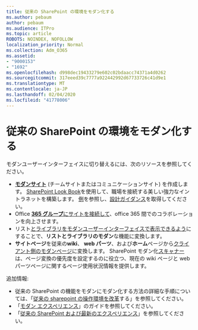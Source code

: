 ```yaml
---
title: 従来の SharePoint の環境をモダン化する
ms.author: pebaum
author: pebaum
ms.audience: ITPro
ms.topic: article
ROBOTS: NOINDEX, NOFOLLOW
localization_priority: Normal
ms.collection: Adm_O365
ms.assetid:
- "9000153"
- "1692"
ms.openlocfilehash: d998dec19433279e602c02bdaacc74371a4d0262
ms.sourcegitcommit: 317eeed39c7777a922442992d67733726c41d9e1
ms.translationtype: MT
ms.contentlocale: ja-JP
ms.lasthandoff: 02/04/2020
ms.locfileid: "41778006"
---
```

# <a name="modernize-your-classic-sharepoint-experience"></a>従来の SharePoint の環境をモダン化する

モダンユーザーインターフェイスに切り替えるには、次のリソースを参照してください。

- [**モダンサイト**](https://support.office.com/article/create-a-team-site-in-sharepoint-ef10c1e7-15f3-42a3-98aa-b5972711777d) (チームサイトまたはコミュニケーションサイト) を作成します。 [SharePoint Look Book](https://lookbook.microsoft.com/assets/SharePoint_lookbook_2019.pdf)を使用して、職場を接続する美しい強力なイントラネットを構築します。 [例](https://lookbook.microsoft.com/)を参照し、[設計ガイダンス](https://spdesign.azurewebsites.net/)を取得してください。
- Office [ **365 グループ**にサイトを接続して](https://docs.microsoft.com/sharepoint/dev/transform/modernize-connect-to-office365-group)、office 365 間でのコラボレーションを向上させます。
- リスト[とライブラリをモダンユーザーインターフェイスで表示できるよう](https://docs.microsoft.com/sharepoint/dev/transform/modernize-userinterface-lists-and-libraries)にすることで、**リストとライブラリのモダン**な機能に変換します。
- **サイトページ**を従来の**wiki**、 **web パーツ**、および**ホーム**ページから[クライアント側のモダンページ](https://docs.microsoft.com/sharepoint/dev/transform/modernize-userinterface-site-pages)に変換します。 SharePoint モダン化[スキャナー](https://docs.microsoft.com/sharepoint/dev/transform/modernize-scanner)は、ページ変換の優先度を設定するのに役立つ、現在の wiki ページと web パーツページに関するページ使用状況情報を提供します。

追加情報:

- 従来の SharePoint の機能をモダンにモダン化する方法の詳細な手順については、「[従来の sharepoint の操作環境を改革](https://docs.microsoft.com/sharepoint/dev/transform/modernize-classic-sites)する」を参照してください。
- 「[モダン エクスペリエンス](https://docs.microsoft.com/sharepoint/guide-to-sharepoint-modern-experience)」のガイドを参照してください。
- 「[従来の SharePoint および最新のエクスペリエンス](https://support.office.com/article/sharepoint-classic-and-modern-experiences-5725c103-505d-4a6e-9350-300d3ec7d73f)」を参照してください。
